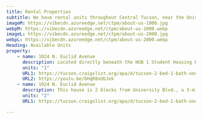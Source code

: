 ```yaml
---
title: Rental Properties
subtitle: We have rental units throughout Central Tucson, near the University of Arizona. See available units below or <a class="link dim" href="/contact">contact us</a> with questions or to apply.
imageM: https://vibecdn.azureedge.net/ctpm/about-us-1000.jpg
webpM: https://vibecdn.azureedge.net/ctpm/about-us-1000.webp
imageL: https://vibecdn.azureedge.net/ctpm/about-us-2000.jpg
webpL: https://vibecdn.azureedge.net/ctpm/about-us-2000.webp
Heading: Available Units
property:
    - name: 1024 N. Euclid Avenue
      description: Located directly beneath the HUB 1 Student Housing Highrise. This house is 2 blocks from University Blvd., a 3-minute walk to CVS on University. It is less than a 5-minute car ride to 4th Ave., Downtown, and Banner Medical. There are 2 onsite parking stalls, central AC, and an in-unit washer/dryer. Landlord also rents out parking spaces on this property. This lease will expire on 12/31/2020 with the possibility to renew. Tenant pays for all utilities. There will be an additional $25 charge for water, sewer, and trash.  
      units: "1"
      URL1: https://tucson.craigslist.org/apa/d/tucson-2-bed-1-bath-one-block-from-of/7118087229.html
      URL2: https://youtu.be/bHqR8xUbJek
    - name: 1024 N. Euclid Avenue
      description: This house is 2 blocks from University Blvd., a 3-minute walk to CVS on University. It is less than a 5-minute car ride to 4th Ave., downtown, and Banner Medical. This is a 2 bed/1 bath unit that comes with a study room along with upgraded kitchen, bathroom and interior. The unit includes 2 onsite parking stalls, washer/dryer and central AC. There is an additional $25 charge for water, sewer and trash. Landlord also rents out parking spaces on this property.
      units: "2"
      URL1: https://tucson.craigslist.org/apa/d/tucson-2-bed-1-bath-one-block-from-of/7129360749.html

---
```




